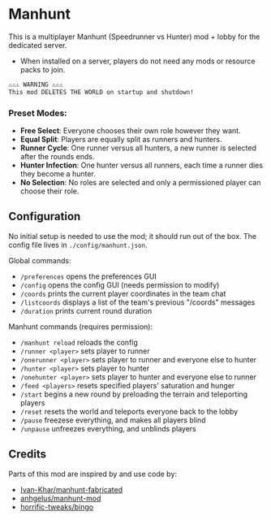 ﻿# Manhunt
This is a multiplayer Manhunt (Speedrunner vs Hunter) mod + lobby for the dedicated server.
- When installed on a server, players do not need any mods or resource packs to join.

```txt
⚠️⚠️⚠️ WARNING ⚠️⚠️⚠️
This mod DELETES THE WORLD on startup and shutdown!
```

### Preset Modes:
- **Free Select**: Everyone chooses their own role however they want.
- **Equal Split**: Players are equally split as runners and hunters.
- **Runner Cycle**: One runner versus all hunters, a new runner is selected after the rounds ends.
- **Hunter Infection**: One hunter versus all runners, each time a runner dies they become a hunter.
- **No Selection**: No roles are selected and only a permissioned player can choose their role.

## Configuration
No initial setup is needed to use the mod; it should run out of the box. 
The config file lives in
`./config/manhunt.json`.

Global commands:
- `/preferences` opens the preferences GUI
- `/config` opens the config GUI (needs permission to modify)
- `/coords` prints the current player coordinates in the team chat
- `/listcoords` displays a list of the team's previous "/coords" messages
- `/duration` prints current round duration

Manhunt commands (requires permission):
- `/manhunt reload` reloads the config
- `/runner <player>` sets player to runner
- `/onerunner <player>` sets player to runner and everyone else to hunter
- `/hunter <player>` sets player to hunter
- `/onehunter <player>` sets player to hunter and everyone else to runner
- `/feed <players>` resets specified players' saturation and hunger
- `/start` begins a new round by preloading the terrain and teleporting players
- `/reset` resets the world and teleports everyone back to the lobby
- `/pause` freezese everything, and makes all players blind
- `/unpause` unfreezes everything, and unblinds players

## Credits
Parts of this mod are inspired by and use code by:
- [Ivan-Khar/manhunt-fabricated](https://github.com/Ivan-Khar/manhunt-fabricated)
- [anhgelus/manhunt-mod](https://github.com/anhgelus/manhunt-mod)
- [horrific-tweaks/bingo](https://gitlab.com/horrific-tweaks/bingo) 